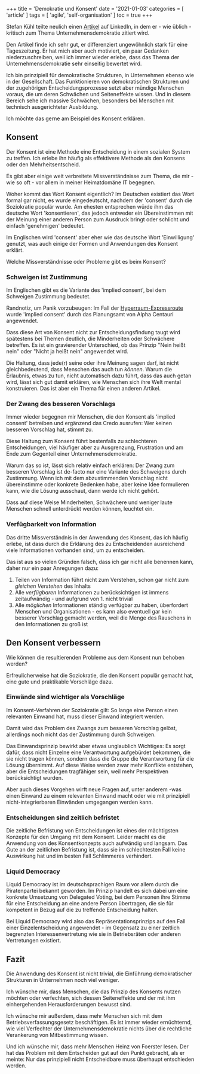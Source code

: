 +++
title = 'Demokratie und Konsent'
date = '2021-01-03'
categories = [ 'article' ]
tags = [ 'agile', 'self-organisation' ]
toc = true
+++

Stefan Kühl teilte neulich einen [Artikel](https://www.sueddeutsche.de/wirtschaft/unternehmensdemokratie-new-work-mitbestimmung-haufe-umantis-fuehrung-leadership-organisation-1.5034126) auf LinkedIn, in dem er - wie üblich - kritisch zum Thema Unternehmensdemokratie zitiert wird.

Den Artikel finde ich sehr gut, er differenziert ungewöhnlich stark für eine Tageszeitung.
Er hat mich aber auch motiviert, ein paar Gedanken niederzuschreiben, weil ich immer wieder erlebe, dass das Thema der Unternehmensdemokratie sehr einseitig bewertet wird.

Ich bin prinzipiell für demokratische Strukturen, in Unternehmen ebenso wie in der Gesellschaft.
Das Funktionieren von demokratischen Strukturen und der zugehörigen Entscheidungsprozesse setzt aber mündige Menschen voraus, die um deren Schwächen und Seiteneffekte wissen.
Und in diesem Bereich sehe ich massive Schwächen, besonders bei Menschen mit technisch ausgerichteter Ausbildung.

Ich möchte das gerne am Beispiel des Konsent erklären.

## Konsent

Der Konsent ist eine Methode eine Entscheidung in einem sozialen System zu treffen.
Ich erlebe ihn häufig als effektivere Methode als den Konsens oder den Mehrheitsentscheid.

Es gibt aber einige weit verbreitete Missverständnisse zum Thema, die mir - wie so oft - vor allem in meiner Heimatdomäne IT begegnen.

Woher kommt das Wort Konsent eigentlich?
Im Deutschen existiert das Wort formal gar nicht, es wurde eingedeutscht, nachdem der 'consent' durch die Soziokratie populär wurde.
Am ehesten entsprechen würde ihm das deutsche Wort 'konsentieren', das jedoch entweder ein Übereinstimmen mit der Meinung einer anderen Person zum Ausdruck bringt oder schlicht und einfach 'genehmigen' bedeutet.

Im Englischen wird 'consent' aber eher wie das deutsche Wort 'Einwilligung' genutzt, was auch einige der Formen und Anwendungen des Konsent erklärt.

Welche Missverständnisse oder Probleme gibt es beim Konsent?

### Schweigen ist Zustimmung

Im Englischen gibt es die Variante des 'implied consent', bei dem Schweigen Zustimmung bedeutet.

Randnotiz, um Panik vorzubeugen: Im Fall der [Hyperraum-Expressroute](http://www.anhalter-lexikon.de/umgehungs-strasse.html) wurde 'implied consent' durch das Planungsamt von Alpha Centauri angewendet.

Dass diese Art von Konsent nicht zur Entscheidungsfindung taugt wird spätestens bei Themen deutlich, die Minderheiten oder Schwächere betreffen.
Es ist ein gravierender Unterschied, ob das Prinzip "Nein heißt nein" oder "Nicht ja heißt nein" angewendet wird.

Die Haltung, dass jede(r) seine oder ihre Meinung sagen darf, ist nicht gleichbedeutend, dass Menschen das auch tun *können*.
Warum die Erlaubnis, etwas zu tun, nicht automatisch dazu führt, dass das auch getan wird, lässt sich gut damit erklären, wie Menschen sich ihre Welt mental konstruieren.
Das ist aber ein Thema für einen anderen Artikel.

### Der Zwang des besseren Vorschlags

Immer wieder begegnen mir Menschen, die den Konsent als 'implied consent' betreiben und ergänzend das Credo ausrufen: Wer keinen besseren Vorschlag hat, stimmt zu.

Diese Haltung zum Konsent führt bestenfalls zu schlechteren Entscheidungen, viel häufiger aber zu Ausgrenzung, Frustration und am Ende zum Gegenteil einer Unternehmensdemokratie.

Warum das so ist, lässt sich relativ einfach erklären:
Der Zwang zum besseren Vorschlag ist de-facto nur eine Variante des Schweigens durch Zustimmung.
Wenn ich mit dem abzustimmenden Vorschlag nicht übereinstimme oder konkrete Bedenken habe, aber keine Idee formulieren kann, wie die Lösung ausschaut, dann werde ich nicht gehört.

Dass auf diese Weise Minderheiten, Schwächere und weniger laute Menschen schnell unterdrückt werden können, leuchtet ein.

### Verfügbarkeit von Information

Das dritte Missverständnis in der Anwendung des Konsent, das ich häufig erlebe, ist dass durch die Erklärung des zu Entscheidenden ausreichend viele Informationen vorhanden sind, um zu entscheiden.

Das ist aus so vielen Gründen falsch, dass ich gar nicht alle benennen kann, daher nur ein paar Anregungen dazu:

1. Teilen von Information führt nicht zum Verstehen, schon gar nicht zum *gleichen Verstehen* des Inhalts
2. Alle *verfügbaren* Informationen zu berücksichtigen ist immens zeitaufwändig - und aufgrund von 1. nicht trivial
3. Alle *möglichen* Informationen ständig verfügbar zu haben, überfordert Menschen und Organisationen - es kann also eventuell gar kein besserer Vorschlag gemacht werden, weil die Menge des Rauschens in den Informationen zu groß ist

## Den Konsent verbessern

Wie können die resultierenden Probleme aus dem Konsent nun behoben werden?

Erfreulicherweise hat die Soziokratie, die den Konsent populär gemacht hat, eine gute und praktikable Vorschläge dazu.

### Einwände sind wichtiger als Vorschläge

Im Konsent-Verfahren der Soziokratie gilt:
So lange eine Person einen relevanten Einwand hat, muss dieser Einwand integriert werden.

Damit wird das Problem des Zwangs zum besseren Vorschlag gelöst, allerdings noch nicht das der Zustimmung durch Schweigen.

Das Einwandsprinzip bewirkt aber etwas unglaublich Wichtiges:
Es sorgt dafür, dass nicht Einzelne eine Verantwortung aufgebürdet bekommen, die sie nicht tragen können, sondern dass die Gruppe die Verantwortung für die Lösung übernimmt.
Auf diese Weise werden zwar mehr Konflikte entstehen, aber die Entscheidungen tragfähiger sein, weil mehr Perspektiven berücksichtigt wurden.

Aber auch dieses Vorgehen wirft neue Fragen auf, unter anderem -was einen Einwand zu einem relevanten Einwand macht oder wie mit prinzipiell nicht-integrierbaren Einwänden umgegangen werden kann.

### Entscheidungen sind zeitlich befristet

Die zeitliche Befristung von Entscheidungen ist eines der mächtigsten Konzepte für den Umgang mit dem Konsent.
Leider macht es die Anwendung von des Konsentkonzepts auch aufwändig und langsam.
Das Gute an der zeitlichen Befristung ist, dass sie im schlechtesten Fall keine Auswirkung hat und im besten Fall Schlimmeres verhindert.

### Liquid Democracy

Liquid Democracy ist im deutschsprachigen Raum vor allem durch die Piratenpartei bekannt geworden.
Im Prinzip handelt es sich dabei um eine konkrete Umsetzung von Delegated Voting, bei dem Personen ihre Stimme für eine Entscheidung an eine andere Person übertragen, die sie für kompetent in Bezug auf die zu treffende Entscheidung halten.

Bei Liquid Democracy wird also das Repräsentationsprinzips auf den Fall einer Einzelentscheidung angewendet - im Gegensatz zu einer zeitlich begrenzten Interessenvertretung wie sie in Betriebsräten oder anderen Vertretungen existiert.

## Fazit

Die Anwendung des Konsent ist nicht trivial, die Einführung demokratischer Strukturen in Unternehmen noch viel weniger.

Ich wünsche mir, dass Menschen, die das Prinzip des Konsents nutzen möchten oder verfechten, sich dessen Seiteneffekte und der mit ihm einhergehenden Herausforderungen bewusst sind.

Ich wünsche mir außerdem, dass mehr Menschen sich mit dem Betriebsverfassungsgesetz beschäftigen.
Es ist immer wieder ernüchternd, wie viel Verfechter der Unternehmensdemokratie nichts über die rechtliche Verankerung von Mitbestimmung wissen.

Und ich wünsche mir, dass mehr Menschen Heinz von Foerster lesen.
Der hat das Problem mit dem Entscheiden gut auf den Punkt gebracht, als er meinte:
Nur das prinzipiell nicht Entscheidbare muss überhaupt entschieden werden.
